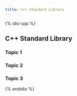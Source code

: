 ```yaml
---
title: C++ Standard Library 
---
```


{% idio cpp %}

## C++ Standard Library 

### Topic 1 

### Topic 2

### Topic 3

{% endidio %}

